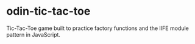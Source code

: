 # odin-tic-tac-toe
Tic-Tac-Toe game built to practice factory functions and the IIFE module pattern in JavaScript.
